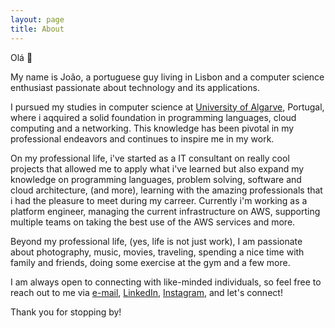 ```yaml
---
layout: page
title: About
---
```


Olá 👋

My name is João, a portuguese guy living in Lisbon and a computer science enthusiast passionate about technology and its applications.

I pursued my studies in computer science at [University of Algarve](https://www.ualg.pt/en), Portugal, where i aqquired a solid foundation in programming languages, cloud computing and a networking. This knowledge has been pivotal in my professional endeavors and continues to inspire me in my work.

On my professional life, i've started as a IT consultant on really cool projects that allowed me to apply what i've learned but also expand my knowledge on programming languages, problem solving, software and cloud architecture, (and more), learning with the amazing professionals that i had the pleasure to meet during my carreer. Currently i'm working as a platform engineer, managing the current infrastructure on AWS, supporting multiple teams on taking the best use of the AWS services and more. 

Beyond my professional life, (yes, life is not just work), I am passionate about photography, music, movies, traveling, spending a nice time with family and friends, doing some exercise at the gym and a few more.

I am always open to connecting with like-minded individuals, so feel free to reach out to me via [e-mail](mailto:joaocastelo.dev@outlook.com), [LinkedIn](https://linkedin.com/in/joaoppcastelo/), [Instagram](https://www.instagram.com/joaoppcastelo), and let's connect!

Thank you for stopping by!
